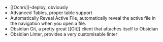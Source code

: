 - [[Ochrs]]-deploy, obviously
- Advanced Tables, proper table support
- Automatically Reveal Active File, automatically reveal the active file in the navigation when you open a file.
- Obsidian Git, a pretty great [[Git]] client that attaches itself to Obsidian
- Obsidian Linter, provides a very customisable linter
